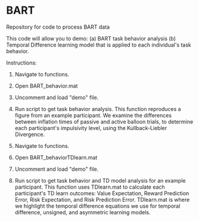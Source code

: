 # BART
Repository for code to process BART data

This code will allow you to demo:
(a) BART task behavior analysis
(b) Temporal Difference learning model that is applied to each individual's task behavior.

Instructions:

1. Navigate to functions.
2. Open BART_behavior.mat
3. Uncomment and load "demo" file.
4. Run script to get task behavior analysis.
This function reproduces a figure from an example participant. We examine the differences between inflation times of passive and active balloon trials, to determine each participant's impulsivity level, using the Kullback-Liebler Divergence.

1. Navigate to functions.
2. Open BART_behaviorTDlearn.mat
3. Uncomment and load "demo" file.
4. Run script to get task behavior and TD model analysis for an example participant.
This function uses TDlearn.mat to calculate each participant's TD learn outcomes: Value Expectation, Reward Prediction Error, Risk Expectation, and Risk Prediction Error. TDlearn.mat is where we highlight the temporal difference equations we use for temporal difference, unsigned, and asymmetric learning models.
